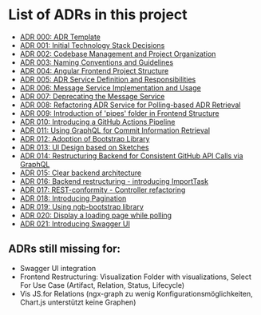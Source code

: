 # List of ADRs in this project

- [ADR 000: ADR Template](./adrs/adr-000.md)
- [ADR 001: Initial Technology Stack Decisions](./adrs/adr-001.md)
- [ADR 002: Codebase Management and Project Organization](./adrs/adr-002.md)
- [ADR 003: Naming Conventions and Guidelines](./adrs/adr-003.md)
- [ADR 004: Angular Frontend Project Structure](./adrs/adr-004.md)
- [ADR 005: ADR Service Definition and Responsibilities](./adrs/adr-005.md)
- [ADR 006: Message Service Implementation and Usage](./adrs/adr-006.md)
- [ADR 007: Deprecating the Message Service](./adrs/adr-007.md)
- [ADR 008: Refactoring ADR Service for Polling-based ADR Retrieval](./adrs/adr-008.md)
- [ADR 009: Introduction of 'pipes' folder in Frontend Structure](./adrs/adr-009.md)
- [ADR 010: Introducing a GitHub Actions Pipeline](./adrs/adr-010.md)
- [ADR 011: Using GraphQL for Commit Information Retrieval](./adrs/adr-011.md)
- [ADR 012: Adoption of Bootstrap Library](./adrs/adr-012.md)
- [ADR 013: UI Design based on Sketches](./adrs/adr-013.md)
- [ADR 014: Restructuring Backend for Consistent GitHub API Calls via GraphQL](./adrs/adr-014.md)
- [ADR 015: Clear backend architecture](./adrs/adr-015.md)
- [ADR 016: Backend restructuring - introducing ImportTask](./adrs/adr-016.md)
- [ADR 017: REST-conformity - Controller refactoring](./adrs/adr-017.md)
- [ADR 018: Introducing Pagination](./adrs/adr-018.md)
- [ADR 019: Using ngb-bootstrap library](./adrs/adr-019.md)
- [ADR 020: Display a loading page while polling](./adrs/adr-020.md)
- [ADR 021: Introducing Swagger UI](./adrs/adr-021.md)


## ADRs still missing for:

- Swagger UI integration
- Frontend Restructuring: Visualization Folder with visualizations, Select For Use Case (Artifact, Relation, Status, Lifecycle)
- Vis JS.for Relations (ngx-graph zu wenig Konfigurationsmöglichkeiten, Chart.js unterstützt keine Graphen)
